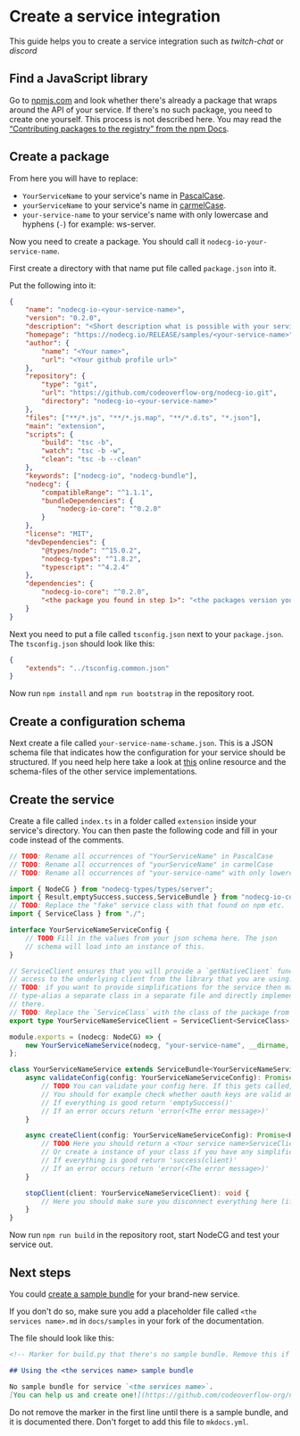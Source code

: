 # Create a service integration

This guide helps you to create a service integration such as _twitch-chat_ or _discord_

## Find a JavaScript library

Go to [npmjs.com](https://www.npmjs.com/) and look whether there's already a package that wraps around the API of your service. If there's no such package, you need to create one yourself. This process is not described here. You may read the
[“Contributing packages to the registry” from the npm Docs](https://docs.npmjs.com/packages-and-modules/contributing-packages-to-the-registry).

## Create a package

From here you will have to replace:

-   `YourServiceName` to your service's name in [PascalCase](https://github.com/basarat/typescript-book/blob/master/docs/styleguide/styleguide.md#class).
-   `yourServiceName` to your service's name in [carmelCase](https://github.com/basarat/typescript-book/blob/master/docs/styleguide/styleguide.md#variable-and-function).
-   `your-service-name` to your service's name with only lowercase and hyphens (`-`) for example: ws-server.

Now you need to create a package. You should call it `nodecg-io-your-service-name`.

First create a directory with that name put file called `package.json` into it.

Put the following into it:

```json
{
    "name": "nodecg-io-<your-service-name>",
    "version": "0.2.0",
    "description": "<Short description what is possible with your service.>",
    "homepage": "https://nodecg.io/RELEASE/samples/<your-service-name>",
    "author": {
        "name": "<Your name>",
        "url": "<Your github profile url>"
    },
    "repository": {
        "type": "git",
        "url": "https://github.com/codeoverflow-org/nodecg-io.git",
        "directory": "nodecg-io-<your-service-name>"
    },
    "files": ["**/*.js", "**/*.js.map", "**/*.d.ts", "*.json"],
    "main": "extension",
    "scripts": {
        "build": "tsc -b",
        "watch": "tsc -b -w",
        "clean": "tsc -b --clean"
    },
    "keywords": ["nodecg-io", "nodecg-bundle"],
    "nodecg": {
        "compatibleRange": "^1.1.1",
        "bundleDependencies": {
            "nodecg-io-core": "^0.2.0"
        }
    },
    "license": "MIT",
    "devDependencies": {
        "@types/node": "^15.0.2",
        "nodecg-types": "^1.8.2",
        "typescript": "^4.2.4"
    },
    "dependencies": {
        "nodecg-io-core": "^0.2.0",
        "<the package you found in step 1>": "<the packages version you want to use>"
    }
}
```

Next you need to put a file called `tsconfig.json` next to your `package.json`. The `tsconfig.json` should look like this:

```json
{
    "extends": "../tsconfig.common.json"
}
```

Now run `npm install` and `npm run bootstrap` in the repository root.

## Create a configuration schema

Next create a file called `your-service-name-schame.json`. This is a JSON schema file that indicates how the configuration for your service should be structured. If you need help here take a look at [this](https://json-schema.org/understanding-json-schema/) online resource and the schema-files of the other service implementations.

## Create the service

Create a file called `index.ts` in a folder called `extension` inside your service's directory. You can then paste the following code and fill in your code instead of the comments.

```typescript
// TODO: Rename all occurrences of "YourServiceName" in PascalCase
// TODO: Rename all occurrences of "yourServiceName" in carmelCase
// TODO: Rename all occurrences of "your-service-name" with only lowercase and hyphens ( - )

import { NodeCG } from "nodecg-types/types/server";
import { Result,emptySuccess,success,ServiceBundle } from "nodecg-io-core";
// TODO: Replace the "fake" service class with that found on npm etc.
import { ServiceClass } from "./";

interface YourServiceNameServiceConfig {
    // TODO Fill in the values from your json schema here. The json
    // schema will load into an instance of this.
}

// ServiceClient ensures that you will provide a `getNativeClient` function that should give
// access to the underlying client from the library that you are using.
// TODO: if you want to provide simplifications for the service then make this
// type-alias a separate class in a separate file and directly implement those simplifications
// there.
// TODO: Replace the `ServiceClass` with the class of the package from step 1
export type YourServiceNameServiceClient = ServiceClient<ServiceClass>;

module.exports = (nodecg: NodeCG) => {
    new YourServiceNameService(nodecg, "your-service-name", __dirname, "../your-service-name-schema.json").register();
};

class YourServiceNameService extends ServiceBundle<YourServiceNameServiceConfig,YourServiceNameServiceClient> {
    async validateConfig(config: YourServiceNameServiceConfig): Promise<Result<void>> {
        // TODO You can validate your config here. If this gets called, the schema is correct.
        // You should for example check whether oauth keys are valid and servers are online here
        // If everything is good return 'emptySuccess()'
        // If an error occurs return 'error(<The error message>)'
    }

    async createClient(config: YourServiceNameServiceConfig): Promise<Result<YourServiceNameServiceClient>> {
        // TODO Here you should return a <Your service name>ServiceClient that is exposed to bundles.
        // Or create a instance of your class if you have any simplifications and return that.
        // If everything is good return 'success(client)'
        // If an error occurs return 'error(<The error message>)'
    }

    stopClient(client: YourServiceNameServiceClient): void {
        // Here you should make sure you disconnect everything here (if possible).
    }
}
```

Now run `npm run build` in the repository root, start NodeCG and test your service out.

## Next steps

You could [create a sample bundle](create_sample.md) for your brand-new service.

If you don't do so, make sure you add a placeholder file called `<the services name>.md` in `docs/samples` in your fork of the documentation.

The file should look like this:

```markdown
<!-- Marker for build.py that there's no sample bundle. Remove this if you created one -->

## Using the <the services name> sample bundle

No sample bundle for service `<the services name>`.  
[You can help us and create one!](https://github.com/codeoverflow-org/nodecg-io/blob/master/docs/docs/contribute.md)
```

Do not remove the marker in the first line until there is a sample bundle, and it is documented there. Don't forget to add this file to `mkdocs.yml`.
